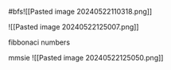 
#bfs![[Pasted image 20240522110318.png]]


![[Pasted image 20240522125007.png]]


fibbonaci numbers



mmsie
![[Pasted image 20240522125050.png]]


